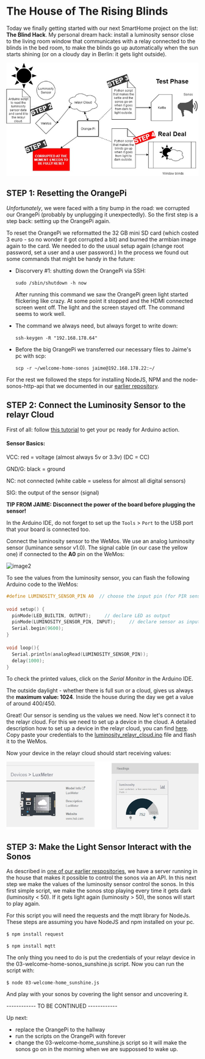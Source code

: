 # The House of The Rising Blinds

Today we finally getting started with our next SmartHome project on the list: **The Blind Hack**. My personal dream hack: install a luminosity sensor close to the living room window that communicates with a relay connected to the blinds in the bed room, to make the blinds go up automatically when the sun starts shining (or on a cloudy day in Berlin: it gets light outside).

![image](https://github.com/Emelieh21/the-house-of-the-rising-blinds/blob/master/assets/risingblinds.jpg)

## STEP 1: Resetting the OrangePi

_Unfortunately_, we were faced with a tiny bump in the road: we corrupted our OrangePi (probably by unplugging it unexpectedly). So the first step is a step back: setting up the OrangePi again.

To reset the OrangePi we reformatted the 32 GB mini SD card (which costed 3 euro - so no wonder it got corrupted a bit)  and burned the armbian image again to the card. We needed to do the usual setup again (change root password, set a user and a user password.) In the process we found out some commands that might be handy in the future:

* Discorvery #1: shutting down the OrangePi via SSH:

  ``sudo /sbin/shutdown -h now``

  After running this command we saw the OrangePi green light started flickering like crazy. At some point it stopped and the HDMI connected screen went off.  The light and the screen stayed off. The command seems to work well.


* The command we always need, but always forget to write down:

  ```ssh-keygen -R "192.168.178.64"```


* Before the big OrangePi we transferred our necessary files to Jaime's pc with scp:

  ```scp -r ~/welcome-home-sonos jaime@192.168.178.22:~/```

For the rest we followed the steps for installing NodeJS, NPM and the node-sonos-http-api that we documented in our [earlier repository](https://github.com/chronoclast/sensational-sonos-sensor-synchronization/tree/master/orange-pi-setup).

## STEP 2: Connect the Luminosity Sensor to the relayr Cloud

First of all: follow [this tutorial](https://github.com/relayr/ESP8266_Arduino/) to get your pc ready for Arduino action.

#### Sensor Basics:

VCC:	red = voltage (almost always 5v or 3.3v) (DC = CC)

GND/G:	black = ground

NC:		not connected (white cable = useless for almost all digital sensors)

SIG: 	the output of the sensor (signal)

**TIP FROM JAIME: Disconnect the power of the board before plugging the sensor!**

In the Arduino IDE, do not forget to set up the `Tools` > `Port` to the USB port that your board is connected too. 

Connect the luminosity sensor to the WeMos. We use an analog luminosity sensor (luminance sensor v1.0). The signal cable (in our case the yellow one) if connected to the **A0** pin on the WeMos:

![image2](https://github.com/Emelieh21/the-house-of-the-rising-blinds/blob/master/assets/wemos_sensor_3jpg.jpg)

To see the values from the luminosity sensor, you can flash the following Arduino code to the WeMos:

```C
#define LUMINOSITY_SENSOR_PIN A0  // choose the input pin (for PIR sensor)

void setup() {
  pinMode(LED_BUILTIN, OUTPUT);     // declare LED as output
  pinMode(LUMINOSITY_SENSOR_PIN, INPUT);     // declare sensor as input
  Serial.begin(9600);
}
 
void loop(){
  Serial.println(analogRead(LUMINOSITY_SENSOR_PIN));
  delay(1000);
}
```

To check the printed values, click on the _Serial Monitor_ in the Arduino IDE.

The outside daylight - whether there is full sun or a cloud, gives us always the **maximum value: 1024**. Inside the house during the day we get a value of around 400/450.

Great! Our sensor is sending us the values we need. Now let's connect it to the relayr cloud. For this we need to set up a device in the cloud. A detailed description how to set up a device in the relayr cloud, you can find [here](https://github.com/Emelieh21/brand-new-kettle-hack/blob/master/setup_devices_relayr_cloud.md). Copy paste your credentials to the [luminosity_relayr_cloud.ino](D:\SundayFunday\luminosity_relayr_cloud.ino) file and flash it to the WeMos.

Now your device in the relayr cloud should start receiving values:

![image2](https://github.com/Emelieh21/the-house-of-the-rising-blinds/blob/master/assets/cloud.jpg)

## STEP 3: Make the Light Sensor Interact with the Sonos

As described in [one of our earlier respositories](https://github.com/chronoclast/sensational-sonos-sensor-synchronization), we have a server running in the house that makes it possible to control the sonos via an API. In this next step we make the values of the luminosity sensor control the sonos. In this first simple script, we make the sonos stop playing every time it gets dark (luminosity < 50). If it gets light again (luminosity > 50), the sonos will start to play again.

For this script you will need the requests and the mqtt library for NodeJs. These steps are assuming you have NodeJS and npm installed on your pc.

```$ npm install request```

```$ npm install mqtt```

The only thing you need to do is put the credentials of your relayr device in the 03-welcome-home-sonos_sunshine.js script. Now you can run the script with:

```$ node 03-welcome-home_sunshine.js```

And play with your sonos by covering the light sensor and uncovering it.



------------ TO BE CONTINUED ------------

Up next: 

* replace the OrangePi to the hallway
* run the scripts on the OrangePi with forever
* change the 03-welcome-home_sunshine.js script so it will make the sonos go on in the morning when we are suppossed to wake up. 
